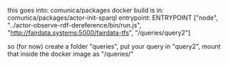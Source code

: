 this goes into: comunica/packages 
docker build is in: comunica/packages/actor-init-sparql 
entrypoint: ENTRYPOINT ["node",  "../actor-observe-rdf-dereference/bin/run.js", "http://fairdata.systems:5000/fairdata-tfs", "/queries/query2"]

so (for now) create a folder "queries", put your query in "query2", mount that inside the docker image as "/queries/" 

